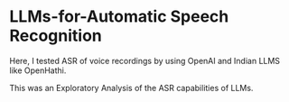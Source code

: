 # LLMs-for-Automatic Speech Recognition
Here, I tested ASR of voice recordings by using OpenAI and Indian LLMS like OpenHathi. 

This was an Exploratory Analysis of the ASR capabilities of LLMs.
